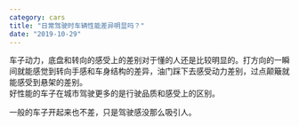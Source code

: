 ```yaml
---
category: cars
title: "日常驾驶时车辆性能差异明显吗？"
date: "2019-10-29"
---
```


车子动力，底盘和转向的感受上的差别对于懂的人还是比较明显的。打方向的一瞬间就能感觉到转向手感和车身结构的差异，油门踩下去感受动力差别，过点颠簸就能感受到悬架的差别。  
好性能的车子在城市驾驶更多的是行驶品质和感受上的区别。

一般的车子开起来也不差，只是驾驶感没那么吸引人。

